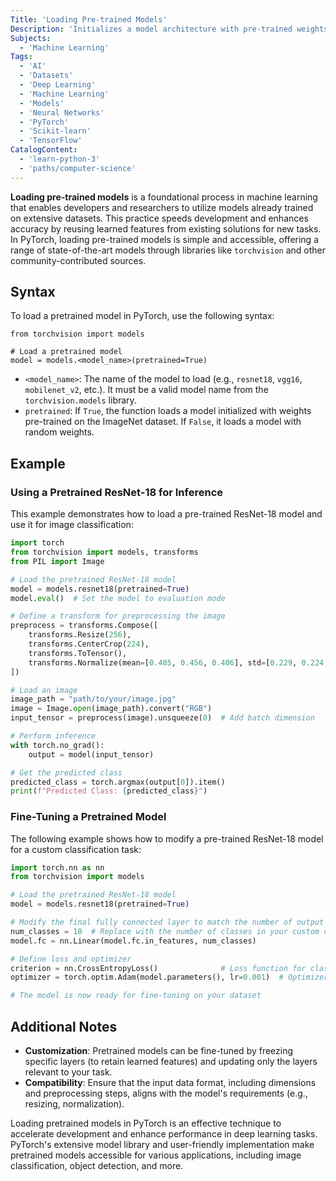 ```yaml
---
Title: 'Loading Pre-trained Models'
Description: 'Initializes a model architecture with pre-trained weights learned from a large dataset, enabling transfer learning or direct inference.'
Subjects:
  - 'Machine Learning'
Tags:
  - 'AI'
  - 'Datasets'
  - 'Deep Learning'
  - 'Machine Learning'
  - 'Models'
  - 'Neural Networks'
  - 'PyTorch'
  - 'Scikit-learn'
  - 'TensorFlow'
CatalogContent: 
  - 'learn-python-3'
  - 'paths/computer-science'
---
```


**Loading pre-trained models** is a foundational process in machine learning that enables developers and researchers to utilize models already trained on extensive datasets. This practice speeds development and enhances accuracy by reusing learned features from existing solutions for new tasks. In PyTorch, loading pre-trained models is simple and accessible, offering a range of state-of-the-art models through libraries like `torchvision` and other community-contributed sources.

## Syntax

To load a pretrained model in PyTorch, use the following syntax:

```pseudo
from torchvision import models

# Load a pretrained model
model = models.<model_name>(pretrained=True)
```

- `<model_name>`: The name of the model to load (e.g., `resnet18`, `vgg16`, `mobilenet_v2`, etc.). It must be a valid model name from the `torchvision.models` library.
- `pretrained`: If `True`, the function loads a model initialized with weights pre-trained on the ImageNet dataset. If `False`, it loads a model with random weights.

## Example

### Using a Pretrained ResNet-18 for Inference

This example demonstrates how to load a pre-trained ResNet-18 model and use it for image classification:

```py
import torch
from torchvision import models, transforms
from PIL import Image

# Load the pretrained ResNet-18 model
model = models.resnet18(pretrained=True)
model.eval()  # Set the model to evaluation mode

# Define a transform for preprocessing the image
preprocess = transforms.Compose([
    transforms.Resize(256),
    transforms.CenterCrop(224),
    transforms.ToTensor(),
    transforms.Normalize(mean=[0.485, 0.456, 0.406], std=[0.229, 0.224, 0.225]),
])

# Load an image
image_path = "path/to/your/image.jpg"
image = Image.open(image_path).convert("RGB")
input_tensor = preprocess(image).unsqueeze(0)  # Add batch dimension

# Perform inference
with torch.no_grad():
    output = model(input_tensor)

# Get the predicted class
predicted_class = torch.argmax(output[0]).item()
print(f"Predicted Class: {predicted_class}")
```

### Fine-Tuning a Pretrained Model

The following example shows how to modify a pre-trained ResNet-18 model for a custom classification task:

```py
import torch.nn as nn
from torchvision import models

# Load the pretrained ResNet-18 model
model = models.resnet18(pretrained=True)

# Modify the final fully connected layer to match the number of output classes
num_classes = 10  # Replace with the number of classes in your custom dataset
model.fc = nn.Linear(model.fc.in_features, num_classes)

# Define loss and optimizer
criterion = nn.CrossEntropyLoss()              # Loss function for classification
optimizer = torch.optim.Adam(model.parameters(), lr=0.001)  # Optimizer for training

# The model is now ready for fine-tuning on your dataset
```

## Additional Notes

- **Customization**: Pretrained models can be fine-tuned by freezing specific layers (to retain learned features) and updating only the layers relevant to your task.
- **Compatibility**: Ensure that the input data format, including dimensions and preprocessing steps, aligns with the model's requirements (e.g., resizing, normalization).

Loading pretrained models in PyTorch is an effective technique to accelerate development and enhance performance in deep learning tasks. PyTorch's extensive model library and user-friendly implementation make pretrained models accessible for various applications, including image classification, object detection, and more.
